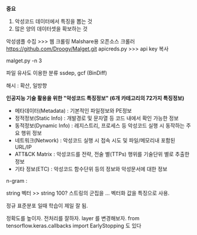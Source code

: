 **중요**
1. 악성코드 데이터에서 특징을 뽑는 것
2. 많은 양의 데이터셋을 확보하는 것

악성샘플 수집 >>> 웹 크롤링
Malshare용 오픈소스 크롤러
https://github.com/Droogy/Malget.git
apicreds.py  >>> api key 복사

malget.py -n 3  

파일 유사도 이용한 분류
ssdep, gcf (BinDiff)

해시 : 확산, 일방향

**인공지능 기술 활용을 위한 "악성코드 특징정보" (6개 카테고리의 72가지 특징정보)**  
- 메타데이터(Metadata) : 기본적인 파일정보와 PE정보  
- 정적정보(Static Info) : 개발경로 및 문자열 등 코드 내에서 확인 가능한 정보  
- 동적정보(Dynamic Info) : 레지스트리, 프로세스 등 악성코드 실행 시 동작하는 주요 행위 정보  
- 네트워크(Network) : 악성코드 실행 시 접속 시도 및 파일/메모리내 포함된 URL/IP  
- ATT&CK Matrix : 악성코드를 전략, 전술 별(TTPs) 행위를 기술단위 별로 추출한 정보  
- 기타 정보(ETC) : 악성코드 함수단위 등의 정보와 악성문서에 대한 정보

n-gram : 

string 벡터 >> string 100?  스트링의 군집을 ... 벡터화 값을 특징으로 사용. 


정규 표준분포 일때 학습이 제일 잘 됨.  

정확도를 높이자.
전처리를 잘하자.
layer 를 변경해보자.
from tensorflow.keras.callbacks import EarlyStopping 도 있다